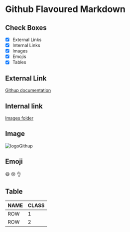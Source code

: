 # Github Flavoured Markdown
## Check Boxes
- [x] External Links
- [x] Internal Links
- [x] Images 
- [x] Emojis
- [x] Tables
## External Link
[Githup documentation](https://help.github.com/en)
## Internal link
[Images folder](https://github.com/fredymontalvo/authotring/tree/main/images)
## Image
![logoGithup](https://github.com/DCI-FbW-WD-23-D02-A/BDL-publishing-authoring/blob/main/images/logo.png)
## Emoji
:smile: 😢 :ok_hand:
## Table
| NAME | CLASS |
|------|-------|
| ROW  |   1   |
| ROW  |   2   |
